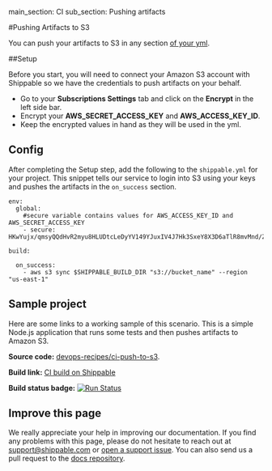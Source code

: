 main_section: CI
sub_section: Pushing artifacts

#Pushing Artifacts to S3

You can push your artifacts to S3 in any section [of your yml](../reference/ci-yml/).

##Setup

Before you start, you will need to connect your Amazon S3 account with Shippable so we have the credentials to push artifacts on your behalf.

-  Go to your **Subscriptions Settings** tab and click  on the **Encrypt** in the left side bar.
-  Encrypt your **AWS_SECRET_ACCESS_KEY** and **AWS_ACCESS_KEY_ID**.
-  Keep the encrypted values in hand as they will be used in the yml.

## Config

After completing the Setup step, add the following to the `shippable.yml` for your project. This snippet tells our service to login into S3 using your keys and pushes the artifacts in the `on_success` section.

```
env:
  global:
    #secure variable contains values for AWS_ACCESS_KEY_ID and AWS_SECRET_ACCESS_KEY
    - secure: HKwYujx/qmsyQQdHvR2myu8HLUDtcLeDyYV149YJuxIV4J7Hk3SxeY8X3D6aTlR8mvMnd/ZFY+tGNUh4G0xtLLjjZcPsBgvFlB

build:

  on_success:
    - aws s3 sync $SHIPPABLE_BUILD_DIR "s3://bucket_name" --region "us-east-1"

```

## Sample project

Here are some links to a working sample of this scenario. This is a simple Node.js application that runs some tests and then pushes artifacts to Amazon S3.

**Source code:**  [devops-recipes/ci-push-to-s3](https://github.com/devops-recipes/ci-push-to-s3).

**Build link:** <a href="https://app.shippable.com/github/himanshu0503/ci-push-to-s3/runs/1/summary" target="_blank"> CI build on Shippable</a>

**Build status badge:** [![Run Status](https://api.shippable.com/projects/5900943a28b7f006008d355d/badge?branch=master)](https://app.shippable.com/github/himanshu0503/ci-push-to-s3)

## Improve this page

We really appreciate your help in improving our documentation. If you find any problems with this page, please do not hesitate to reach out at [support@shippable.com](mailto:support@shippable.com) or [open a support issue](https://www.github.com/Shippable/support/issues). You can also send us a pull request to the [docs repository](https://www.github.com/Shippable/docs).
